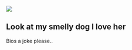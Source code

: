 ![](https://cdn.discordapp.com/attachments/1008709455959040110/1146655933678759936/image.png)

Look at my smelly dog I love her
--------------------------------

Bios a joke please..
